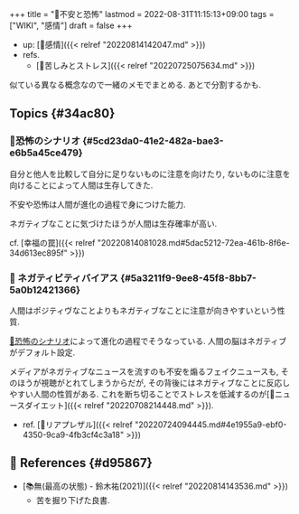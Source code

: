 +++
title = "📝不安と恐怖"
lastmod = 2022-08-31T11:15:13+09:00
tags = ["WIKI", "感情"]
draft = false
+++

-   up: [🔖感情]({{< relref "20220814142047.md" >}})
-   refs.
    -   [📝苦しみとストレス]({{< relref "20220725075634.md" >}})

似ている異なる概念なので一緒のメモでまとめる. あとで分割するかも.


## Topics {#34ac80}


### 📝恐怖のシナリオ {#5cd23da0-41e2-482a-bae3-e6b5a45ce479}

自分と他人を比較して自分に足りないものに注意を向けたり, ないものに注意を向けることによって人間は生存してきた.

不安や恐怖は人間が進化の過程で身につけた能力.

ネガティブなことに気づけたほうが人間は生存確率が高い.

cf. [幸福の罠]({{< relref "20220814081028.md#5dac5212-72ea-461b-8f6e-34d613ec895f" >}})


### <span class="org-todo todo _">📝</span> ネガティビティバイアス {#5a3211f9-9ee8-45f8-8bb7-5a0b12421366}

人間はポジティヴなことよりもネガティブなことに注意が向きやすいという性質.

[📝恐怖のシナリオ](#5cd23da0-41e2-482a-bae3-e6b5a45ce479)によって進化の過程でそうなっている. 人間の脳はネガティブがデフォルト設定.

メディアがネガティブなニュースを流すのも不安を煽るフェイクニュースも, そのほうが視聴がとれてしまうからだが, その背後にはネガティブなことに反応しやすい人間の性質がある. これを断ち切ることでストレスを低減するのが[🔖ニュースダイエット]({{< relref "20220708214448.md" >}}).

-   ref. [📝リアプレザル]({{< relref "20220724094445.md#4e1955a9-ebf0-4350-9ca9-4fb3cf4c3a18" >}})


## <span class="org-todo todo _">🔗</span> References {#d95867}

-   [📚無(最高の状態) - 鈴木祐(2021)]({{< relref "20220814143536.md" >}})
    -   苦を掘り下げた良書.
